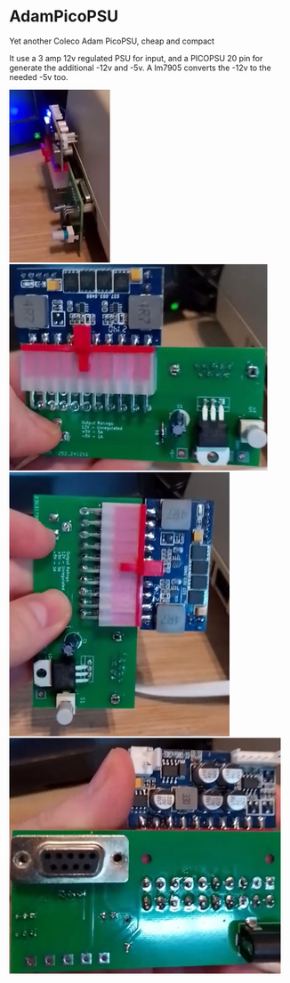 # AdamPicoPSU
Yet another Coleco Adam PicoPSU, cheap and compact

It use a 3 amp 12v regulated PSU for input, and a PICOPSU 20 pin for generate the additional -12v and -5v. A lm7905 converts the -12v to the needed -5v too.

![ScreenShot](https://raw.githubusercontent.com/aotta/AdamPicoPSU/main/Pictures/picopsu1.jpg)
![ScreenShot](https://raw.githubusercontent.com/aotta/AdamPicoPSU/main/Pictures/picopsu2.jpg)
![ScreenShot](https://raw.githubusercontent.com/aotta/AdamPicoPSU/main/Pictures/picopsu3.jpg)
![ScreenShot](https://raw.githubusercontent.com/aotta/AdamPicoPSU/main/Pictures/picopsu4.jpg)
